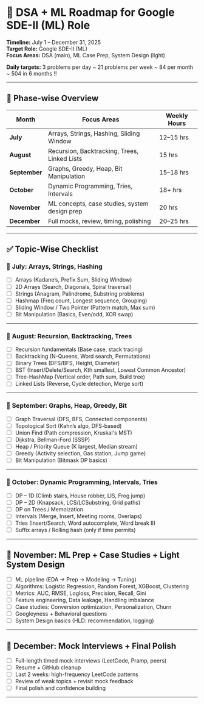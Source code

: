 # 🧭 DSA + ML Roadmap for Google SDE-II (ML) Role

**Timeline:** July 1 – December 31, 2025  
**Target Role:** Google SDE-II (ML)  
**Focus Areas:** DSA (main), ML Case Prep, System Design (light)

**Daily targets:** 3 problems per day ~ 21 problems per week ~ 84 per month ~ 504 in 6 months !!


---

## 📌 Phase-wise Overview

| Month       | Focus Areas                                  | Weekly Hours |
|-------------|-----------------------------------------------|--------------|
| **July**    | Arrays, Strings, Hashing, Sliding Window      | 12–15 hrs    |
| **August**  | Recursion, Backtracking, Trees, Linked Lists  | 15 hrs       |
| **September** | Graphs, Greedy, Heap, Bit Manipulation     | 15–18 hrs    |
| **October** | Dynamic Programming, Tries, Intervals         | 18+ hrs      |
| **November**| ML concepts, case studies, system design prep | 20 hrs       |
| **December**| Full mocks, review, timing, polishing         | 20–25 hrs    |

---

## ✅ Topic-Wise Checklist

### 📅 **July: Arrays, Strings, Hashing**
- [ ] Arrays (Kadane’s, Prefix Sum, Sliding Window)
- [ ] 2D Arrays (Search, Diagonals, Spiral traversal)
- [ ] Strings (Anagram, Palindrome, Substring problems)
- [ ] Hashmap (Freq count, Longest sequence, Grouping)
- [ ] Sliding Window / Two Pointer (Pattern match, Max sum)
- [ ] Bit Manipulation (Basics, Even/odd, XOR swap)

---

### 📅 **August: Recursion, Backtracking, Trees**
- [ ] Recursion fundamentals (Base case, stack tracing)
- [ ] Backtracking (N-Queens, Word search, Permutations)
- [ ] Binary Trees (DFS/BFS, Height, Diameter)
- [ ] BST (Insert/Delete/Search, Kth smallest, Lowest Common Ancestor)
- [ ] Tree-HashMap (Vertical order, Path sum, Build tree)
- [ ] Linked Lists (Reverse, Cycle detection, Merge sort)

---

### 📅 **September: Graphs, Heap, Greedy, Bit**
- [ ] Graph Traversal (DFS, BFS, Connected components)
- [ ] Topological Sort (Kahn’s algo, DFS-based)
- [ ] Union Find (Path compression, Kruskal's MST)
- [ ] Dijkstra, Bellman-Ford (SSSP)
- [ ] Heap / Priority Queue (K largest, Median stream)
- [ ] Greedy (Activity selection, Gas station, Jump game)
- [ ] Bit Manipulation (Bitmask DP basics)

---

### 📅 **October: Dynamic Programming, Intervals, Tries**
- [ ] DP – 1D (Climb stairs, House robber, LIS, Frog jump)
- [ ] DP – 2D (Knapsack, LCS/LCSubstring, Grid paths)
- [ ] DP on Trees / Memoization
- [ ] Intervals (Merge, Insert, Meeting rooms, Overlaps)
- [ ] Tries (Insert/Search, Word autocomplete, Word break II)
- [ ] Suffix arrays / Rolling hash (only if time permits)

---

## 🧠 **November: ML Prep + Case Studies + Light System Design**
- [ ] ML pipeline (EDA → Prep → Modeling → Tuning)
- [ ] Algorithms: Logistic Regression, Random Forest, XGBoost, Clustering
- [ ] Metrics: AUC, RMSE, Logloss, Precision, Recall, Gini
- [ ] Feature engineering, Data leakage, Handling imbalance
- [ ] Case studies: Conversion optimization, Personalization, Churn
- [ ] Googleyness + Behavioral questions
- [ ] System Design basics (HLD: recommendation, logging)

---

## 🏁 **December: Mock Interviews + Final Polish**
- [ ] Full-length timed mock interviews (LeetCode, Pramp, peers)
- [ ] Resume + GitHub cleanup
- [ ] Last 2 weeks: high-frequency LeetCode patterns
- [ ] Review of weak topics + revisit mock feedback
- [ ] Final polish and confidence building

---


